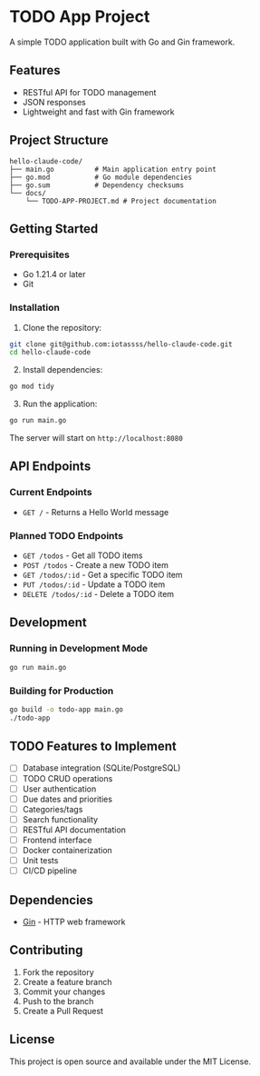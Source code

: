 # TODO App Project

A simple TODO application built with Go and Gin framework.

## Features

- RESTful API for TODO management
- JSON responses
- Lightweight and fast with Gin framework

## Project Structure

```
hello-claude-code/
├── main.go          # Main application entry point
├── go.mod           # Go module dependencies
├── go.sum           # Dependency checksums
└── docs/
    └── TODO-APP-PROJECT.md # Project documentation
```

## Getting Started

### Prerequisites

- Go 1.21.4 or later
- Git

### Installation

1. Clone the repository:
```bash
git clone git@github.com:iotassss/hello-claude-code.git
cd hello-claude-code
```

2. Install dependencies:
```bash
go mod tidy
```

3. Run the application:
```bash
go run main.go
```

The server will start on `http://localhost:8080`

## API Endpoints

### Current Endpoints

- `GET /` - Returns a Hello World message

### Planned TODO Endpoints

- `GET /todos` - Get all TODO items
- `POST /todos` - Create a new TODO item
- `GET /todos/:id` - Get a specific TODO item
- `PUT /todos/:id` - Update a TODO item
- `DELETE /todos/:id` - Delete a TODO item

## Development

### Running in Development Mode

```bash
go run main.go
```

### Building for Production

```bash
go build -o todo-app main.go
./todo-app
```

## TODO Features to Implement

- [ ] Database integration (SQLite/PostgreSQL)
- [ ] TODO CRUD operations
- [ ] User authentication
- [ ] Due dates and priorities
- [ ] Categories/tags
- [ ] Search functionality
- [ ] RESTful API documentation
- [ ] Frontend interface
- [ ] Docker containerization
- [ ] Unit tests
- [ ] CI/CD pipeline

## Dependencies

- [Gin](https://github.com/gin-gonic/gin) - HTTP web framework

## Contributing

1. Fork the repository
2. Create a feature branch
3. Commit your changes
4. Push to the branch
5. Create a Pull Request

## License

This project is open source and available under the MIT License.